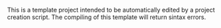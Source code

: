 This is a template project intended to be automatically edited by a project creation script.
The compiling of this template will return sintax errors.
